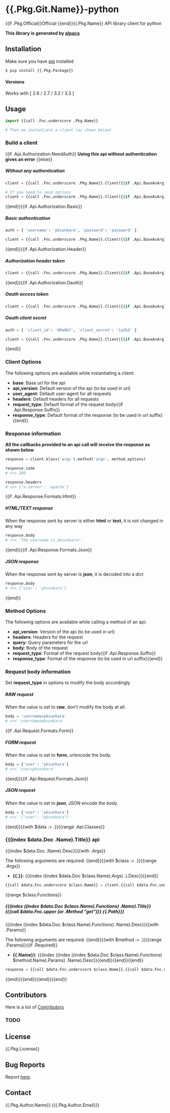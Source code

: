 # {{.Pkg.Git.Name}}-python

{{if .Pkg.Official}}Official {{end}}{{.Pkg.Name}} API library client for python

__This library is generated by [alpaca](https://github.com/pksunkara/alpaca)__

## Installation

Make sure you have [pip](https://pypi.python.org/pypi/pip) installed

```bash
$ pip install {{.Pkg.Package}}
```

#### Versions

Works with [ 2.6 / 2.7 / 3.2 / 3.3 ]

## Usage

```python
import {{call .Fnc.underscore .Pkg.Name}}

# Then we instantiate a client (as shown below)
```

### Build a client
{{if .Api.Authorization.NeedAuth}}
__Using this api without authentication gives an error__
{{else}}
##### Without any authentication

```python
client = {{call .Fnc.underscore .Pkg.Name}}.Client({{if .Api.BaseAsArg}}'{{.Api.Base}}'{{end}})

# If you need to send options
client = {{call .Fnc.underscore .Pkg.Name}}.Client({{if .Api.BaseAsArg}}'{{.Api.Base}}', {{end}}{}, client_options)
```
{{end}}{{if .Api.Authorization.Basic}}
##### Basic authentication

```python
auth = { 'username': 'pksunkara', 'password': 'password' }

client = {{call .Fnc.underscore .Pkg.Name}}.Client({{if .Api.BaseAsArg}}'{{.Api.Base}}', {{end}}auth, client_options)
```
{{end}}{{if .Api.Authorization.Header}}
##### Authorization header token

```python
client = {{call .Fnc.underscore .Pkg.Name}}.Client({{if .Api.BaseAsArg}}'{{.Api.Base}}', {{end}}{{if .Api.Authorization.Oauth}}{'http_header': '1a2b3'}{{else}}'1a2b3'{{end}}, client_options)
```
{{end}}{{if .Api.Authorization.Oauth}}
##### Oauth access token

```python
client = {{call .Fnc.underscore .Pkg.Name}}.Client({{if .Api.BaseAsArg}}'{{.Api.Base}}', {{end}}'1a2b3', client_options)
```

##### Oauth client secret

```python
auth = { 'client_id': '09a8b7', 'client_secret': '1a2b3' }

client = {{call .Fnc.underscore .Pkg.Name}}.Client({{if .Api.BaseAsArg}}'{{.Api.Base}}', {{end}}auth, client_options)
```
{{end}}
### Client Options

The following options are available while instantiating a client:

 * __base__: Base url for the api
 * __api_version__: Default version of the api (to be used in url)
 * __user_agent__: Default user-agent for all requests
 * __headers__: Default headers for all requests
 * __request_type__: Default format of the request body{{if .Api.Response.Suffix}}
 * __response_type__: Default format of the response (to be used in url suffix){{end}}

### Response information

__All the callbacks provided to an api call will receive the response as shown below__

```python
response = client.klass('args').method('args', method_options)

response.code
# >>> 200

response.headers
# >>> {'x-server': 'apache'}
```
{{if .Api.Response.Formats.Html}}
##### HTML/TEXT response

When the response sent by server is either __html__ or __text__, it is not changed in any way

```python
response.body
# >>> 'The username is pksunkara!'
```
{{end}}{{if .Api.Response.Formats.Json}}
##### JSON response

When the response sent by server is __json__, it is decoded into a dict

```python
response.body
# >>> {'user': 'pksunkara'}
```
{{end}}
### Method Options

The following options are available while calling a method of an api:

 * __api_version__: Version of the api (to be used in url)
 * __headers__: Headers for the request
 * __query__: Query parameters for the url
 * __body__: Body of the request
 * __request_type__: Format of the request body{{if .Api.Response.Suffix}}
 * __response_type__: Format of the response (to be used in url suffix){{end}}

### Request body information

Set __request_type__ in options to modify the body accordingly

##### RAW request

When the value is set to __raw__, don't modify the body at all.

```python
body = 'username=pksunkara'
# >>> 'username=pksunkara'
```
{{if .Api.Request.Formats.Form}}
##### FORM request

When the value is set to __form__, urlencode the body.

```python
body = {'user': 'pksunkara'}
# >>> 'user=pksunkara'
```
{{end}}{{if .Api.Request.Formats.Json}}
##### JSON request

When the value is set to __json__, JSON encode the body.

```python
body = {'user': 'pksunkara'}
# >>> '{"user": "pksunkara"}'
```
{{end}}{{with $data := .}}{{range .Api.Classes}}
### {{(index $data.Doc .Name).Title}} api

{{(index $data.Doc .Name).Desc}}{{with .Args}}

The following arguments are required:
{{end}}{{with $class := .}}{{range .Args}}
 * __{{.}}__: {{(index ((index $data.Doc $class.Name).Args) .).Desc}}{{end}}

```python
{{call $data.Fnc.underscore $class.Name}} = client.{{call $data.Fnc.underscore $class.Name}}({{call $data.Fnc.prnt.python .Args ((index $data.Doc $class.Name).Args) ", " false}})
```
{{range $class.Functions}}
##### {{(index ((index $data.Doc $class.Name).Functions) .Name).Title}} ({{call $data.Fnc.upper (or .Method "get")}} {{.Path}})

{{(index ((index $data.Doc $class.Name).Functions) .Name).Desc}}{{with .Params}}

The following arguments are required:
{{end}}{{with $method := .}}{{range .Params}}{{if .Required}}
 * __{{.Name}}__: {{(index ((index ((index $data.Doc $class.Name).Functions) $method.Name).Params) .Name).Desc}}{{end}}{{end}}{{end}}

```python
response = {{call $data.Fnc.underscore $class.Name}}.{{call $data.Fnc.underscore .Name}}({{call $data.Fnc.prnt.python .Params ((index ((index $data.Doc $class.Name).Functions) .Name).Params) ", " true}}options)
```
{{end}}{{end}}{{end}}{{end}}
## Contributors
Here is a list of [Contributors](https://{{.Pkg.Git.Site}}/{{.Pkg.Git.User}}/{{.Pkg.Git.Name}}-python/contributors)

### TODO

## License
{{.Pkg.License}}

## Bug Reports
Report [here](https://{{.Pkg.Git.Site}}/{{.Pkg.Git.User}}/{{.Pkg.Git.Name}}-python/issues).

## Contact
{{.Pkg.Author.Name}} ({{.Pkg.Author.Email}})
